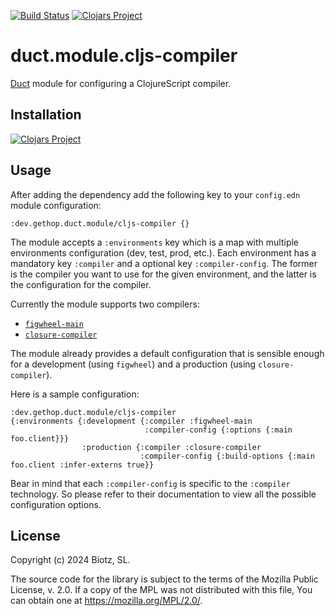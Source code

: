 [![Build Status](https://github.com/gethop-dev/duct.module.compiler-cljs/actions/workflows/ci-cd.yml/badge.svg)](https://github.com/gethop-dev/duct.module.cljs-compiler/actions/workflows/ci-cd.yml)
[![Clojars Project](https://img.shields.io/clojars/v/dev.gethop/duct.module.cljs-compiler.svg)](https://clojars.org/dev.gethop/duct.module.cljs-compiler)
# duct.module.cljs-compiler

[Duct](https://github.com/duct-framework/duct) module for configuring a ClojureScript compiler.

## Installation

[![Clojars Project](https://clojars.org/dev.gethop/duct.module.cljs-compiler/latest-version.svg)](https://clojars.org/dev.gethop/duct.module.cljs-compiler)

## Usage

After adding the dependency add the following key to your `config.edn`
module configuration:

``` edn
:dev.gethop.duct.module/cljs-compiler {}
```

The module accepts a `:environments` key which is a map with multiple
environments configuration (dev, test, prod, etc.).  Each environment
has a mandatory key `:compiler` and a optional key
`:compiler-config`. The former is the compiler you want to use for the
given environment, and the latter is the configuration for the
compiler.

Currently the module supports two compilers:

- [`figwheel-main`](https://github.com/bhauman/figwheel-main)
- [`closure-compiler`](https://clojurescript.org/reference/compiler-options)

The module already provides a default configuration that is sensible
enough for a development (using `figwheel`) and a production (using
`closure-compiler`).

Here is a sample configuration:

``` edn
:dev.gethop.duct.module/cljs-compiler
{:environments {:development {:compiler :figwheel-main
                              :compiler-config {:options {:main foo.client}}}
                :production {:compiler :closure-compiler
                             :compiler-config {:build-options {:main foo.client :infer-externs true}}
```

Bear in mind that each `:compiler-config` is specific to the
`:compiler` technology. So please refer to their documentation to view
all the possible configuration options.

## License

Copyright (c) 2024 Biotz, SL.

The source code for the library is subject to the terms of the Mozilla
Public License, v. 2.0. If a copy of the MPL was not distributed with
this file, You can obtain one at https://mozilla.org/MPL/2.0/.
